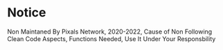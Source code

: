 # Notice

Non Maintaned By Pixals Network, 2020-2022, Cause of Non Following Clean Code Aspects, Functions Needed, Use It Under Your Responsbility

